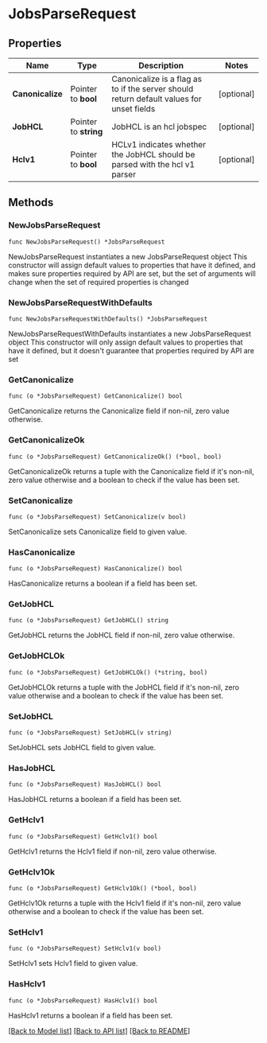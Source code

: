 # JobsParseRequest

## Properties

Name | Type | Description | Notes
------------ | ------------- | ------------- | -------------
**Canonicalize** | Pointer to **bool** | Canonicalize is a flag as to if the server should return default values for unset fields | [optional] 
**JobHCL** | Pointer to **string** | JobHCL is an hcl jobspec | [optional] 
**Hclv1** | Pointer to **bool** | HCLv1 indicates whether the JobHCL should be parsed with the hcl v1 parser | [optional] 

## Methods

### NewJobsParseRequest

`func NewJobsParseRequest() *JobsParseRequest`

NewJobsParseRequest instantiates a new JobsParseRequest object
This constructor will assign default values to properties that have it defined,
and makes sure properties required by API are set, but the set of arguments
will change when the set of required properties is changed

### NewJobsParseRequestWithDefaults

`func NewJobsParseRequestWithDefaults() *JobsParseRequest`

NewJobsParseRequestWithDefaults instantiates a new JobsParseRequest object
This constructor will only assign default values to properties that have it defined,
but it doesn't guarantee that properties required by API are set

### GetCanonicalize

`func (o *JobsParseRequest) GetCanonicalize() bool`

GetCanonicalize returns the Canonicalize field if non-nil, zero value otherwise.

### GetCanonicalizeOk

`func (o *JobsParseRequest) GetCanonicalizeOk() (*bool, bool)`

GetCanonicalizeOk returns a tuple with the Canonicalize field if it's non-nil, zero value otherwise
and a boolean to check if the value has been set.

### SetCanonicalize

`func (o *JobsParseRequest) SetCanonicalize(v bool)`

SetCanonicalize sets Canonicalize field to given value.

### HasCanonicalize

`func (o *JobsParseRequest) HasCanonicalize() bool`

HasCanonicalize returns a boolean if a field has been set.

### GetJobHCL

`func (o *JobsParseRequest) GetJobHCL() string`

GetJobHCL returns the JobHCL field if non-nil, zero value otherwise.

### GetJobHCLOk

`func (o *JobsParseRequest) GetJobHCLOk() (*string, bool)`

GetJobHCLOk returns a tuple with the JobHCL field if it's non-nil, zero value otherwise
and a boolean to check if the value has been set.

### SetJobHCL

`func (o *JobsParseRequest) SetJobHCL(v string)`

SetJobHCL sets JobHCL field to given value.

### HasJobHCL

`func (o *JobsParseRequest) HasJobHCL() bool`

HasJobHCL returns a boolean if a field has been set.

### GetHclv1

`func (o *JobsParseRequest) GetHclv1() bool`

GetHclv1 returns the Hclv1 field if non-nil, zero value otherwise.

### GetHclv1Ok

`func (o *JobsParseRequest) GetHclv1Ok() (*bool, bool)`

GetHclv1Ok returns a tuple with the Hclv1 field if it's non-nil, zero value otherwise
and a boolean to check if the value has been set.

### SetHclv1

`func (o *JobsParseRequest) SetHclv1(v bool)`

SetHclv1 sets Hclv1 field to given value.

### HasHclv1

`func (o *JobsParseRequest) HasHclv1() bool`

HasHclv1 returns a boolean if a field has been set.


[[Back to Model list]](../README.md#documentation-for-models) [[Back to API list]](../README.md#documentation-for-api-endpoints) [[Back to README]](../README.md)


